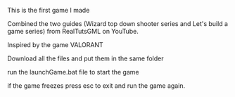 This is the first game I made

Combined the two guides (Wizard top down shooter series and Let's build a game series) from RealTutsGML on YouTube.

Inspired by the game VALORANT

Download all the files and put them in the same folder

run the launchGame.bat file to start the game

if the game freezes press esc to exit and run the game again.
